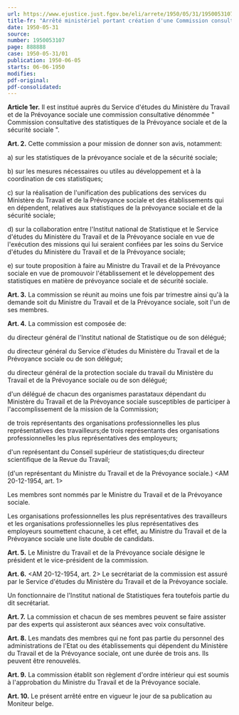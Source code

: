 ```yaml
---
url: https://www.ejustice.just.fgov.be/eli/arrete/1950/05/31/1950053107/justel
title-fr: "Arrêté ministériel portant création d'une Commission consultative des statistiques de la prévoyance sociale et de la sécurité sociale."
date: 1950-05-31
source:
number: 1950053107
page: 888888
case: 1950-05-31/01
publication: 1950-06-05
starts: 06-06-1950
modifies:
pdf-original:
pdf-consolidated:
---
```


**Article 1er.** Il est institué auprès du Service d'études du Ministère du Travail et de la Prévoyance sociale une commission consultative dénommée " Commission consultative des statistiques de la Prévoyance sociale et de la sécurité sociale ".

**Art. 2.** Cette commission a pour mission de donner son avis, notamment:

   a) sur les statistiques de la prévoyance sociale et de la sécurité sociale;

   b) sur les mesures nécessaires ou utiles au développement et à la coordination de ces statistiques;

   c) sur la réalisation de l'unification des publications des services du Ministère du Travail et de la Prévoyance sociale et des établissements qui en dépendent, relatives aux statistiques de la prévoyance sociale et de la sécurité sociale;

   d) sur la collaboration entre l'Institut national de Statistique et le Service d'études du Ministère du Travail et de la Prévoyance sociale en vue de l'exécution des missions qui lui seraient confiées par les soins du Service d'études du Ministère du Travail et de la Prévoyance sociale;

   e) sur toute proposition à faire au Ministre du Travail et de la Prévoyance sociale en vue de promouvoir l'établissement et le développement des statistiques en matière de prévoyance sociale et de sécurité sociale.

**Art. 3.** La commission se réunit au moins une fois par trimestre ainsi qu'à la demande soit du Ministre du Travail et de la Prévoyance sociale, soit l'un de ses membres.

**Art. 4.** La commission est composée de:

du directeur général de l'Institut national de Statistique ou de son délégué;

du directeur général du Service d'ètudes du Ministère du Travail et de la Prévoyance sociale ou de son délégué;

du directeur général de la protection sociale du travail du Ministère du Travail et de la Prévoyance sociale ou de son délégué;

d'un délégué de chacun des organismes parastataux dépendant du Ministère du Travail et de la Prévoyance sociale susceptibles de participer à l'accomplissement de la mission de la Commission;

de trois représentants des organisations professionnelles les plus représentatives des travailleurs;de trois représentants des organisations professionnelles les plus représentatives des employeurs;

d'un représentant du Conseil supérieur de statistiques;du directeur scientifique de la Revue du Travail;

(d'un représentant du Ministre du Travail et de la Prévoyance sociale.) <AM 20-12-1954, art. 1>

Les membres sont nommés par le Ministre du Travail et de la Prévoyance sociale.

Les organisations professionnelles les plus représentatives des travailleurs et les organisations professionnelles les plus représentatives des employeurs soumettent chacune, à cet effet, au Ministre du Travail et de la Prévoyance sociale une liste double de candidats.

**Art. 5.** Le Ministre du Travail et de la Prévoyance sociale désigne le président et le vice-président de la commission.

**Art. 6.** <AM 20-12-1954, art. 2> Le secrétariat de la commission est assuré par le Service d'études du Ministère du Travail et de la Prévoyance sociale.

Un fonctionnaire de l'Institut national de Statistiques fera toutefois partie du dit secrétariat.

**Art. 7.** La commission et chacun de ses membres peuvent se faire assister par des experts qui assisteront aux séances avec voix consultative.

**Art. 8.** Les mandats des membres qui ne font pas partie du personnel des administrations de l'Etat ou des établissements qui dépendent du Ministère du Travail et de la Prévoyance sociale, ont une durée de trois ans. Ils peuvent être renouvelés.

**Art. 9.** La commission établit son règlement d'ordre intérieur qui est soumis à l'approbation du Ministre du Travail et de la Prévoyance sociale.

**Art. 10.** Le présent arrêté entre en vigueur le jour de sa publication au Moniteur belge.
